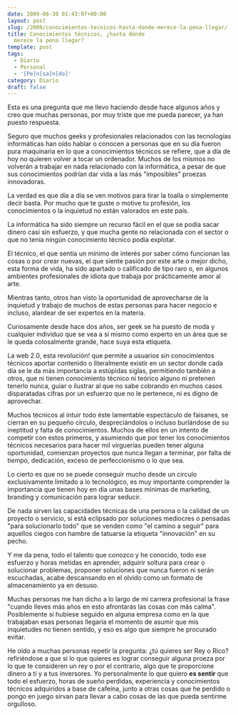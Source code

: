 ```yaml
---
date: 2009-06-30 01:43:07+00:00
layout: post
slug: /2009/conocimientos-tecnicos-hasta-donde-merece-la-pena-llegar/
title: Conocimientos técnicos, ¿hasta dónde
  merece la pena llegar?
template: post
tags:
  - Diario
  - Personal
  - '[Pe]n[sa]n[do]'
category: Diario
draft: false
---
```


Esta es una pregunta que me llevo haciendo desde hace algunos años y creo que muchas personas, por muy triste que me pueda parecer, ya han puesto respuesta.

Seguro que muchos geeks y profesionales relacionados con las tecnologías informáticas han oído hablar o conocen a personas que en su día fueron pura maquinaria en lo que a conocimientos técnicos se refiere, que a día de hoy no quieren volver a tocar un ordenador. Muchos de los mismos no volverán a trabajar en nada relacionado con la informática, a pesar de que sus conocimientos podrían dar vida a las más "imposibles" proezas innovadoras.

La verdad es que día a día se ven motivos para tirar la toalla o simplemente decir basta. Por mucho que te guste o motive tu profesión, los conocimientos o la inquietud no están valorados en este país.

La informática ha sido siempre un recurso fácil en el que se podía sacar dinero casi sin esfuerzo, y que mucha gente no relacionada con el sector o que no tenía ningún conocimiento técnico podía explotar.

El técnico, el que sentía un mínimo de interés por saber cómo funcionan las cosas o por crear nuevas, el que siente pasión por este arte o mejor dicho, esta forma de vida, ha sido apartado o calificado de tipo raro o, en algunos ambientes profesionales de idiota que trabaja por prácticamente amor al arte.

Mientras tanto, otros han visto la oportunidad de aprovecharse de la inquietud y trabajo de muchos de estas personas para hacer negocio e incluso, alardear de ser expertos en la materia.

Curiosamente desde hace dos años, ser geek se ha puesto de moda y cualquier individuo que se vea a sí mismo como experto en un área que se le queda colosalmente grande, hace suya esta etiqueta.

La web 2.0, esta revolución! que permite a usuarios sin conocimientos técnicos aportar contenido o literalmente existir en un sector donde cada día se le da más importancia a estúpidas siglas, permitiendo también a otros, que ni tienen conocimiento técnico ni teórico alguno ni pretenen tenerlo nunca, guiar o ilustrar al que no sabe cobrando en muchos casos disparatadas cifras por un esfuerzo que no le pertenece, ni es digno de aprovechar.

Muchos técnicos al intuir todo éste lamentable espectáculo de faisanes, se cierran en su pequeño círculo, despreciándolos o incluso burlándose de su ineptitud y falta de conocimientos. Muchos de ellos en un intento de competir con estos primeros, y asumiendo que por tener los conocimientos técnicos necesarios para hacer mil virguerías pueden tener alguna oportunidad, comienzan proyectos que nunca llegan a terminar, por falta de tiempo, dedicación, exceso de perfeccionismo o lo que sea.

Lo cierto es que no se puede conseguir mucho desde un circulo exclusivamente limitado a lo tecnológico, es muy importante comprender la importancia que tienen hoy en día unas bases mínimas de marketing, branding y comunicación para lograr seducir.

De nada sirven las capacidades técnicas de una persona o la calidad de un proyecto o servicio, si está eclipsado por soluciones mediocres o pensadas "para solucionarlo todo" que se venden como "el camino a seguir" para aquellos ciegos con hambre de tatuarse la etiqueta "innovación" en su pecho.

Y me da pena, todo el talento que conozco y he conocido, todo ese esfuerzo y horas metidas en aprender, adquirir soltura para crear o solucionar problemas, proponer soluciones que nunca fueron ni serán escuchadas, acabe descansando en el olvido como un formato de almacenamiento ya en desuso.

Muchas personas me han dicho a lo largo de mi carrera profesional la frase "cuando lleves más años en esto afrontarás las cosas con más calma". Posiblemente si hubiese seguido en alguna empresa como en la que trabajaban esas personas llegaría el momento de asumir que mis inquietudes no tienen sentido, y eso es algo que siempre he procurado evitar.

He oído a muchas personas repetir la pregunta: ¿tú quieres ser Rey o Rico? refiriéndose a que si lo que quieres es lograr conseguir alguna proeza por lo que te consideren un rey o por el contrario, algo que te proporcione dinero a tí y a tus inversores. Yo personalmente lo que quiero **es sentir** que todo el esfuerzo, horas de sueño perdidas, experiencia y conocimientos técnicos adquiridos a base de cafeína, junto a otras cosas que he perdido o pongo en juego sirvan para llevar a cabo cosas de las que pueda sentirme orgulloso.

